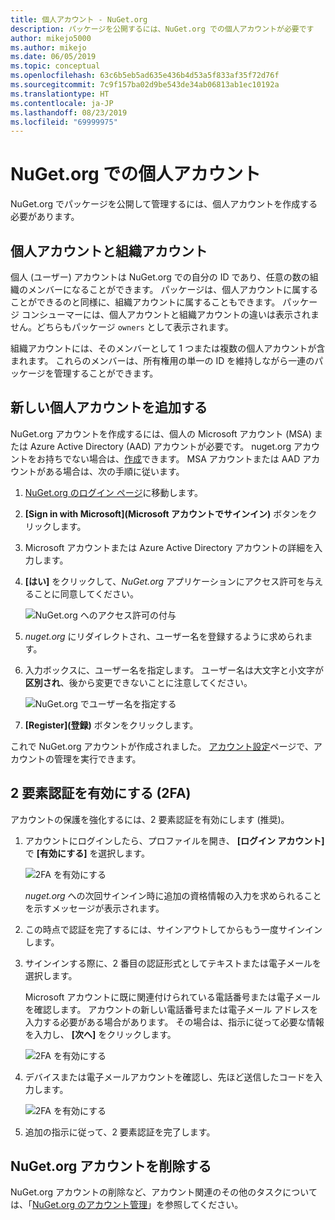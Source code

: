 ```yaml
---
title: 個人アカウント - NuGet.org
description: パッケージを公開するには、NuGet.org での個人アカウントが必要です
author: mikejo5000
ms.author: mikejo
ms.date: 06/05/2019
ms.topic: conceptual
ms.openlocfilehash: 63c6b5eb5ad635e436b4d53a5f833af35f72d76f
ms.sourcegitcommit: 7c9f157ba02d9be543de34ab06813ab1ec10192a
ms.translationtype: HT
ms.contentlocale: ja-JP
ms.lasthandoff: 08/23/2019
ms.locfileid: "69999975"
---
```

# <a name="individual-accounts-on-nugetorg"></a>NuGet.org での個人アカウント

NuGet.org でパッケージを公開して管理するには、個人アカウントを作成する必要があります。

## <a name="individual-accounts-vs-organization-accounts"></a>個人アカウントと組織アカウント

個人 (ユーザー) アカウントは NuGet.org での自分の ID であり、任意の数の組織のメンバーになることができます。 パッケージは、個人アカウントに属することができるのと同様に、組織アカウントに属することもできます。 パッケージ コンシューマーには、個人アカウントと組織アカウントの違いは表示されません。どちらもパッケージ `owners` として表示されます。

組織アカウントには、そのメンバーとして 1 つまたは複数の個人アカウントが含まれます。 これらのメンバーは、所有権用の単一の ID を維持しながら一連のパッケージを管理することができます。

## <a name="add-a-new-individual-account"></a>新しい個人アカウントを追加する

NuGet.org アカウントを作成するには、個人の Microsoft アカウント (MSA) または Azure Active Directory (AAD) アカウントが必要です。 nuget.org アカウントをお持ちでない場合は、[作成](https://signup.live.com)できます。 MSA アカウントまたは AAD アカウントがある場合は、次の手順に従います。

1. [NuGet.org のログイン ページ](https://www.nuget.org/users/account/LogOn)に移動します。

1. **[Sign in with Microsoft]\(Microsoft アカウントでサインイン\)** ボタンをクリックします。

1. Microsoft アカウントまたは Azure Active Directory アカウントの詳細を入力します。

1. **[はい]** をクリックして、*NuGet.org* アプリケーションにアクセス許可を与えることに同意してください。

   ![NuGet.org へのアクセス許可の付与](media/nuget-org-permissions.png)

1. *nuget.org* にリダイレクトされ、ユーザー名を登録するように求められます。

1. 入力ボックスに、ユーザー名を指定します。 ユーザー名は大文字と小文字が**区別され**、後から変更できないことに注意してください。

   ![NuGet.org でユーザー名を指定する](media/nuget-org-register.png) 

1. **[Register]\(登録\)** ボタンをクリックします。

これで NuGet.org アカウントが作成されました。 [アカウント設定](https://www.nuget.org/account)ページで、アカウントの管理を実行できます。

## <a name="enable-two-factor-authentication-2fa"></a>2 要素認証を有効にする (2FA)

アカウントの保護を強化するには、2 要素認証を有効にします (推奨)。

1. アカウントにログインしたら、プロファイルを開き、 **[ログイン アカウント]** で **[有効にする]** を選択します。

   ![2FA を有効にする](media/nuget-org-register-2fa.png)

   *nuget.org* への次回サインイン時に追加の資格情報の入力を求められることを示すメッセージが表示されます。

2. この時点で認証を完了するには、サインアウトしてからもう一度サインインします。

3. サインインする際に、2 番目の認証形式としてテキストまたは電子メールを選択します。

   Microsoft アカウントに既に関連付けられている電話番号または電子メールを確認します。 アカウントの新しい電話番号または電子メール アドレスを入力する必要がある場合があります。 その場合は、指示に従って必要な情報を入力し、 **[次へ]** をクリックします。

   ![2FA を有効にする](media/nuget-org-sign-in-2fa.png)

4. デバイスまたは電子メールアカウントを確認し、先ほど送信したコードを入力します。

   ![2FA を有効にする](media/nuget-org-enter-code-2fa.png)

5. 追加の指示に従って、2 要素認証を完了します。

## <a name="delete-a-nugetorg-account"></a>NuGet.org アカウントを削除する

NuGet.org アカウントの削除など、アカウント関連のその他のタスクについては、「[NuGet.org のアカウント管理](nuget-org-faq.md#nugetorg-account-management)」を参照してください。
